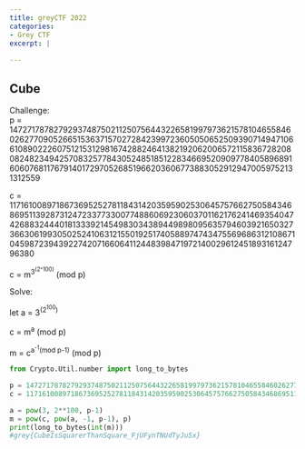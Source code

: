 ```yaml
---
title: greyCTF 2022
categories:
- Grey CTF
excerpt: |
  
---
```


## Cube

Challenge: <br>
p = 147271787827929374875021125075644322658199797362157810465584602627709052665153637157027284239972360505065250939071494710661089022260751215312981674288246413821920620065721158367282080824823494257083257784305248518512283466952090977840589689160607681176791401729705268519662036067738830529129470059752131312559

c = 117161008971867369525278118431420359590253064575766275058434686951139287312472337733007748860692306037011621762414693540474268832444018133392145498303438944989809563579460392165032736630619930502524106312155019251740588974743475569686312108671045987239439227420716606411244839847197214002961245189316124796380

c = m<sup>3<sup>(2^100)</sup></sup> (mod p)

Solve:

let a = 3<sup>(2<sup>100</sup>)</sup> <br>

c = m<sup>a</sup> (mod p) <br>

m = c<sup>a<sup>-1</sup>(mod p-1)</sup> (mod p)

```python
from Crypto.Util.number import long_to_bytes

p = 147271787827929374875021125075644322658199797362157810465584602627709052665153637157027284239972360505065250939071494710661089022260751215312981674288246413821920620065721158367282080824823494257083257784305248518512283466952090977840589689160607681176791401729705268519662036067738830529129470059752131312559
c = 117161008971867369525278118431420359590253064575766275058434686951139287312472337733007748860692306037011621762414693540474268832444018133392145498303438944989809563579460392165032736630619930502524106312155019251740588974743475569686312108671045987239439227420716606411244839847197214002961245189316124796380

a = pow(3, 2**100, p-1)
m = pow(c, pow(a, -1, p-1), p)
print(long_to_bytes(int(m)))
#grey{CubeIsSquarerThanSquare_FjUFynTNUdTyJu5x}
```

